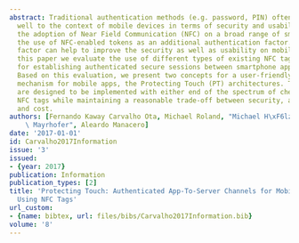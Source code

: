 ```yaml
---
abstract: Traditional authentication methods (e.g. password, PIN) often do not scale
  well to the context of mobile devices in terms of security and usability. However,
  the adoption of Near Field Communication (NFC) on a broad range of smartphones enables
  the use of NFC-enabled tokens as an additional authentication factor. This additional
  factor can help to improve the security as well as usability on mobile apps. In
  this paper we evaluate the use of different types of existing NFC tags as tokens
  for establishing authenticated secure sessions between smartphone apps and web services.
  Based on this evaluation, we present two concepts for a user-friendly secure authentication
  mechanism for mobile apps, the Protecting Touch (PT) architectures. These two architectures
  are designed to be implemented with either end of the spectrum of cheap and widely-available
  NFC tags while maintaining a reasonable trade-off between security, availability,
  and cost.
authors: [Fernando Kaway Carvalho Ota, Michael Roland, "Michael H\xF6lzl", "Ren\xE9\
    \ Mayrhofer", Aleardo Manacero]
date: '2017-01-01'
id: Carvalho2017Information
issue: '3'
issued:
- {year: 2017}
publication: Information
publication_types: [2]
title: 'Protecting Touch: Authenticated App-To-Server Channels for Mobile Devices
  Using NFC Tags'
url_custom:
- {name: bibtex, url: files/bibs/Carvalho2017Information.bib}
volume: '8'
---
```

